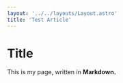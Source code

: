 ```yaml
---
layout: '../../layouts/Layout.astro'
title: 'Test Article'
---
```

# Title

This is my page, written in **Markdown.**